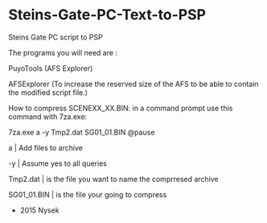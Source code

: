 # Steins-Gate-PC-Text-to-PSP
Steins Gate PC script to PSP




The programs you will need are :


PuyoTools (AFS Explorer)


AFSExplorer (To increase the reserved size of the AFS to be able to contain the modified script file.)

How to compress SCENEXX_XX.BIN:
in a command prompt use this command with 7za.exe:

7za.exe a -y Tmp2.dat SG01_01.BIN
@pause

 a | Add files to archive


-y | Assume yes to all queries


Tmp2.dat | is the file you want to name the comprresed archive


SG01_01.BIN | is the file your going to compress

- 2015 Nysek
